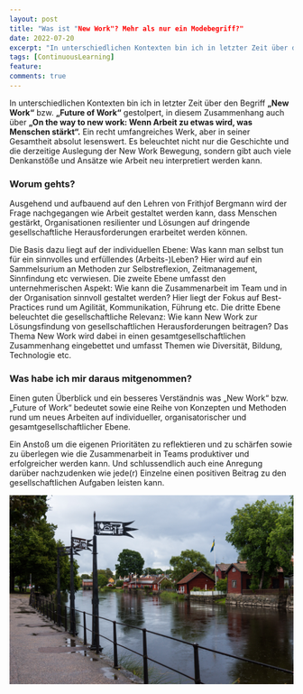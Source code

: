 ```yaml
---
layout: post
title: "Was ist "New Work"? Mehr als nur ein Modebegriff?"
date: 2022-07-20
excerpt: "In unterschiedlichen Kontexten bin ich in letzter Zeit über den Begriff „New Work“ bzw. „Future of Work“ gestolpert, in diesem Zusammenhang auch über „On the way to new work: Wenn Arbeit zu etwas wird, was Menschen stärkt“. Ein recht umfangreiches Werk, aber in seiner Gesamtheit absolut lesenswert."
tags: [ContinuousLearning]
feature:
comments: true
---
```


In unterschiedlichen Kontexten bin ich in letzter Zeit über den Begriff **„New Work“** bzw. **„Future of Work“** gestolpert, in diesem Zusammenhang auch über **„On the way to new work: Wenn Arbeit zu etwas wird, was Menschen stärkt“.** Ein recht umfangreiches Werk, aber in seiner Gesamtheit absolut lesenswert. 
Es beleuchtet nicht nur die Geschichte und die derzeitige Auslegung der New Work Bewegung, sondern gibt auch viele Denkanstöße und Ansätze wie Arbeit neu interpretiert werden kann.

### Worum gehts?
Ausgehend und aufbauend auf den Lehren von Frithjof Bergmann wird der Frage nachgegangen wie Arbeit gestaltet werden kann, dass Menschen gestärkt, Organisationen resilienter und Lösungen auf dringende gesellschaftliche Herausforderungen erarbeitet werden können. 

Die Basis dazu liegt auf der individuellen Ebene: Was kann man selbst tun für ein sinnvolles und erfüllendes (Arbeits-)Leben? Hier wird auf ein Sammelsurium an Methoden zur Selbstreflexion, Zeitmanagement, Sinnfindung etc verwiesen. Die zweite Ebene umfasst den unternehmerischen Aspekt: Wie kann die Zusammenarbeit im Team und in der Organisation sinnvoll gestaltet werden? Hier liegt der Fokus auf Best-Practices rund um Agilität, Kommunikation, Führung etc. Die dritte Ebene beleuchtet die gesellschaftliche Relevanz: Wie kann New Work zur Lösungsfindung von gesellschaftlichen Herausforderungen beitragen? Das Thema New Work wird dabei in einen gesamtgesellschaftlichen Zusammenhang eingebettet und umfasst Themen wie Diversität, Bildung, Technologie etc.


### Was habe ich mir daraus mitgenommen?
Einen guten Überblick und ein besseres Verständnis was „New Work“ bzw. „Future of Work“ bedeutet sowie eine Reihe von Konzepten und Methoden rund um neues Arbeiten auf individueller, organisatorischer und gesamtgesellschaftlicher Ebene.

Ein Anstoß um die eigenen Prioritäten zu reflektieren und zu schärfen sowie zu überlegen wie die Zusammenarbeit in Teams produktiver und erfolgreicher werden kann. Und schlussendlich auch eine Anregung darüber nachzudenken wie jede(r) Einzelne einen positiven Beitrag zu den gesellschaftlichen Aufgaben leisten kann. 

![Sweden, 2014](../assets/img/Midsommar-reflection.jpg)
